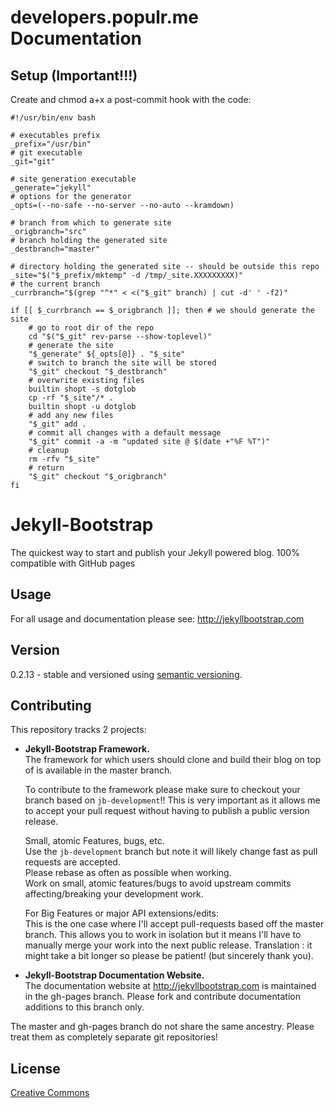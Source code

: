 # developers.populr.me Documentation

## Setup (Important!!!)

Create and chmod a+x a post-commit hook with the code:

    #!/usr/bin/env bash

    # executables prefix
    _prefix="/usr/bin"
    # git executable
    _git="git"

    # site generation executable
    _generate="jekyll"
    # options for the generator
    _opts=(--no-safe --no-server --no-auto --kramdown)

    # branch from which to generate site
    _origbranch="src"
    # branch holding the generated site
    _destbranch="master"

    # directory holding the generated site -- should be outside this repo
    _site="$("$_prefix/mktemp" -d /tmp/_site.XXXXXXXXX)"
    # the current branch
    _currbranch="$(grep "^*" < <("$_git" branch) | cut -d' ' -f2)"

    if [[ $_currbranch == $_origbranch ]]; then # we should generate the site
        # go to root dir of the repo
        cd "$("$_git" rev-parse --show-toplevel)"
        # generate the site
        "$_generate" ${_opts[@]} . "$_site"
        # switch to branch the site will be stored
        "$_git" checkout "$_destbranch"
        # overwrite existing files
        builtin shopt -s dotglob
        cp -rf "$_site"/* .
        builtin shopt -u dotglob
        # add any new files
        "$_git" add .
        # commit all changes with a default message
        "$_git" commit -a -m "updated site @ $(date +"%F %T")"
        # cleanup
        rm -rfv "$_site"
        # return
        "$_git" checkout "$_origbranch"
    fi



# Jekyll-Bootstrap

The quickest way to start and publish your Jekyll powered blog. 100% compatible with GitHub pages

## Usage

For all usage and documentation please see: <http://jekyllbootstrap.com>

## Version

0.2.13 - stable and versioned using [semantic versioning](http://semver.org/).

## Contributing 

This repository tracks 2 projects:

- **Jekyll-Bootstrap Framework.**  
  The framework for which users should clone and build their blog on top of is available in the master branch.
  
  To contribute to the framework please make sure to checkout your branch based on `jb-development`!!
  This is very important as it allows me to accept your pull request without having to publish a public version release.
  
  Small, atomic Features, bugs, etc.   
  Use the `jb-development` branch but note it will likely change fast as pull requests are accepted.   
  Please rebase as often as possible when working.   
  Work on small, atomic features/bugs to avoid upstream commits affecting/breaking your development work.
  
  For Big Features or major API extensions/edits:   
  This is the one case where I'll accept pull-requests based off the master branch.
  This allows you to work in isolation but it means I'll have to manually merge your work into the next public release.
  Translation : it might take a bit longer so please be patient! (but sincerely thank you).
 
- **Jekyll-Bootstrap Documentation Website.**    
  The documentation website at <http://jekyllbootstrap.com> is maintained in the gh-pages branch.
  Please fork and contribute documentation additions to this branch only.

The master and gh-pages branch do not share the same ancestry. Please treat them as completely separate git repositories!


## License

[Creative Commons](http://creativecommons.org/licenses/by-nc-sa/3.0/)

